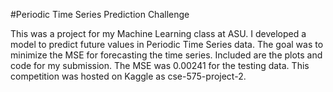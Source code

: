 #Periodic Time Series Prediction Challenge

This was a project for my Machine Learning class at ASU. I developed a model to predict future values in Periodic Time Series data. The goal was to minimize the MSE for forecasting the time series.  Included are the plots and code for my submission.  The MSE was 0.00241 for the testing data.  This competition was hosted on Kaggle as cse-575-project-2.
